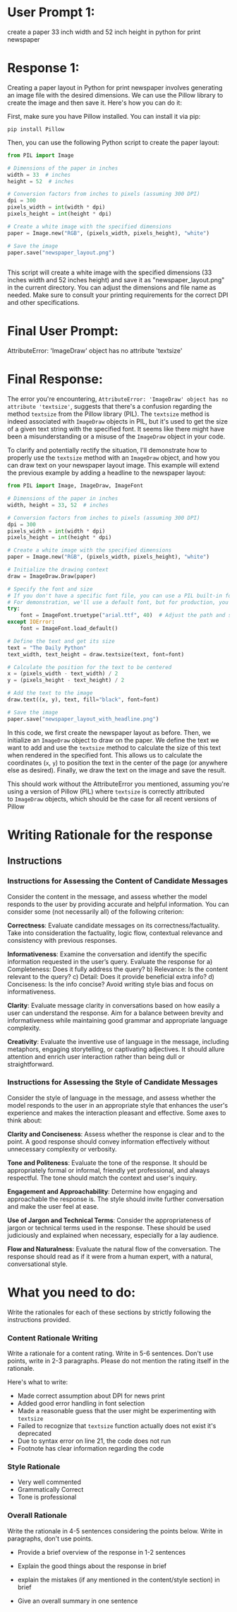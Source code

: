 # User Prompt 1:
create a paper 33 inch width and 52 inch height in python for print newspaper
# Response 1:
Creating a paper layout in Python for print newspaper involves generating an image file with the desired dimensions. We can use the Pillow library to create the image and then save it. Here's how you can do it:

First, make sure you have Pillow installed. You can install it via pip:
```shell
pip install Pillow

```
  Then, you can use the following Python script to create the paper layout:
```python
from PIL import Image

# Dimensions of the paper in inches
width = 33  # inches
height = 52  # inches

# Conversion factors from inches to pixels (assuming 300 DPI)
dpi = 300
pixels_width = int(width * dpi)
pixels_height = int(height * dpi)

# Create a white image with the specified dimensions
paper = Image.new("RGB", (pixels_width, pixels_height), "white")

# Save the image
paper.save("newspaper_layout.png")
  
```
This script will create a white image with the specified dimensions (33 inches width and 52 inches height) and save it as "newspaper_layout.png" in the current directory. You can adjust the dimensions and file name as needed. Make sure to consult your printing requirements for the correct DPI and other specifications.

# Final User Prompt:
AttributeError: 'ImageDraw' object has no attribute 'textsize'

# Final Response: 

The error you're encountering, `AttributeError: 'ImageDraw' object has no attribute 'textsize'`, suggests that there's a confusion regarding the method `textsize` from the Pillow library (PIL). The `textsize` method is indeed associated with `ImageDraw` objects in PIL, but it's used to get the size of a given text string with the specified font. It seems like there might have been a misunderstanding or a misuse of the `ImageDraw` object in your code.

To clarify and potentially rectify the situation, I'll demonstrate how to properly use the `textsize` method with an `ImageDraw` object, and how you can draw text on your newspaper layout image. This example will extend the previous example by adding a headline to the newspaper layout:

```python
from PIL import Image, ImageDraw, ImageFont

# Dimensions of the paper in inches
width, height = 33, 52  # inches

# Conversion factors from inches to pixels (assuming 300 DPI)
dpi = 300
pixels_width = int(width * dpi)
pixels_height = int(height * dpi)

# Create a white image with the specified dimensions
paper = Image.new("RGB", (pixels_width, pixels_height), "white")

# Initialize the drawing context
draw = ImageDraw.Draw(paper)

# Specify the font and size
# If you don't have a specific font file, you can use a PIL built-in font.
# For demonstration, we'll use a default font, but for production, you might want to specify a path to a TTF file.
try:
    font = ImageFont.truetype("arial.ttf", 40)  # Adjust the path and size as needed
except IOError:
    font = ImageFont.load_default()

# Define the text and get its size
text = "The Daily Python"
text_width, text_height = draw.textsize(text, font=font)

# Calculate the position for the text to be centered
x = (pixels_width - text_width) / 2
y = (pixels_height - text_height) / 2

# Add the text to the image
draw.text((x, y), text, fill="black", font=font)

# Save the image
paper.save("newspaper_layout_with_headline.png")

```
In this code, we first create the newspaper layout as before. Then, we initialize an `ImageDraw` object to draw on the paper. We define the text we want to add and use the `textsize` method to calculate the size of this text when rendered in the specified font. This allows us to calculate the coordinates (`x`, `y`) to position the text in the center of the page (or anywhere else as desired). Finally, we draw the text on the image and save the result.

This should work without the AttributeError you mentioned, assuming you're using a version of Pillow (PIL) where `textsize` is correctly attributed to `ImageDraw` objects, which should be the case for all recent versions of Pillow
# Writing Rationale for the response

  
  

## Instructions

### Instructions for Assessing the Content of Candidate Messages

Consider the content in the message, and assess whether the model responds to the user by providing accurate and helpful information. You can consider some (not necessarily all) of the following criterion:

**Correctness**: Evaluate candidate messages on its correctness/factuality. Take into consideration the factuality, logic flow, contextual relevance and consistency with previous responses.

**Informativeness**: Examine the conversation and identify the specific information requested in the user’s query. Evaluate the response for a) Completeness: Does it fully address the query? b) Relevance: Is the content relevant to the query? c) Detail: Does it provide beneficial extra info? d) Conciseness: Is the info concise? Avoid writing style bias and focus on informativeness.

**Clarity**: Evaluate message clarity in conversations based on how easily a user can understand the response. Aim for a balance between brevity and informativeness while maintaining good grammar and appropriate language complexity.

**Creativity**: Evaluate the inventive use of language in the message, including metaphors, engaging storytelling, or captivating adjectives. It should allure attention and enrich user interaction rather than being dull or straightforward.

  

### Instructions for Assessing the Style of Candidate Messages

  

Consider the style of language in the message, and assess whether the model responds to the user in an appropriate style that enhances the user's experience and makes the interaction pleasant and effective. Some axes to think about:

**Clarity and Conciseness**: Assess whether the response is clear and to the point. A good response should convey information effectively without unnecessary complexity or verbosity.

**Tone and Politeness**: Evaluate the tone of the response. It should be appropriately formal or informal, friendly yet professional, and always respectful. The tone should match the context and user's inquiry.

**Engagement and Approachability**: Determine how engaging and approachable the response is. The style should invite further conversation and make the user feel at ease.

**Use of Jargon and Technical Terms**: Consider the appropriateness of jargon or technical terms used in the response. These should be used judiciously and explained when necessary, especially for a lay audience.

**Flow and Naturalness**: Evaluate the natural flow of the conversation. The response should read as if it were from a human expert, with a natural, conversational style.

  

# What you need to do:

Write the rationales for each of these sections by strictly following the instructions provided.

  

### Content Rationale Writing

Write a rationale for a content rating. Write in 5-6 sentences. Don't use points, write in 2-3 paragraphs. Please do not mention the rating itself in the rationale.

Here's what to write:

- Made correct assumption about DPI for news print
- Added good error handling in font selection
- Made a reasonable guess that the user might be experimenting with `textsize`
- Failed to recognize that `textsize` function actually does not exist it's deprecated
- Due to syntax error on line 21, the code does not run
- Footnote has clear information regarding the code
### Style Rationale

- Very well commented
- Grammatically Correct
- Tone is professional

  

### Overall Rationale

Write the rationale in 4-5 sentences considering the points below. Write in paragraphs, don't use points.

- Provide a brief overview of the response in 1-2 sentences

- Explain the good things about the response in brief

- explain the mistakes (if any mentioned in the content/style section) in brief

- Give an overall summary in one sentence